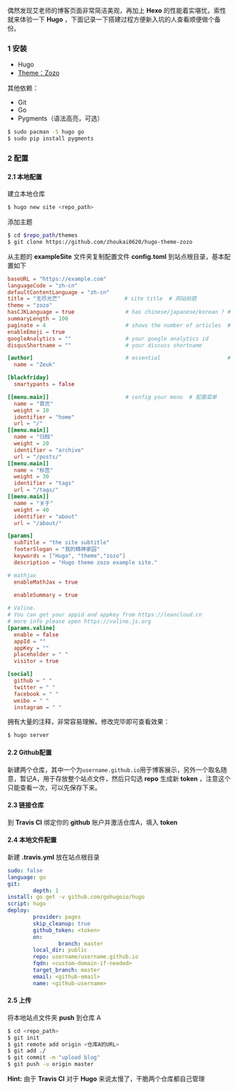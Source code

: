 偶然发现艾老师的博客页面非常简洁美观，再加上 **Hexo** 的性能着实堪忧，索性就来体验一下 **Hugo** ，下面记录一下搭建过程方便新入坑的人查看顺便做个备份。

### 1 安装

- Hugo
- [Theme：Zozo](https://github.com/zhoukai0620/hugo-theme-zozo)

其他依赖：

- Git
- Go
- Pygments（语法高亮，可选）

```bash
$ sudo pacman -S hugo go
$ sudo pip install pygments
```

### 2 配置

#### 2.1 本地配置

建立本地仓库

```bash
$ hugo new site <repo_path>
```

添加主题

```bash
$ cd $repo_path/themes
$ git clone https://github.com/zhoukai0620/hugo-theme-zozo
```

从主题的 **exampleSite** 文件夹复制配置文件 **config.toml** 到站点根目录，基本配置如下

```toml
baseURL = "https://example.com"
languageCode = "zh-cn"
defaultContentLanguage = "zh-cn"
title = "无尽光芒"                    # site title  # 网站标题
theme = "zozo"
hasCJKLanguage = true                # has chinese/japanese/korean ? # 自动检测是否包含 中文\日文\韩文
summaryLength = 100
paginate = 4                         # shows the number of articles  # 首页显示文章数量
enableEmoji = true
googleAnalytics = ""                 # your google analytics id
disqusShortname = ""                 # your discuss shortname

[author]                             # essential                     # 必需
  name = "Zeuk"

[blackfriday]
  smartypants = false

[[menu.main]]                        # config your menu  # 配置菜单
  name = "首页"
  weight = 10
  identifier = "home"
  url = "/"
[[menu.main]]
  name = "归档"
  weight = 20
  identifier = "archive"
  url = "/posts/"
[[menu.main]]
  name = "标签"
  weight = 30
  identifier = "tags"
  url = "/tags/"
[[menu.main]]
  name = "关于"
  weight = 40
  identifier = "about"
  url = "/about/"

[params]
  subTitle = "the site subtitle"                                       # site's subTitle  # 网站二级标题
  footerSlogan = "我的精神家园"                                          # site's footer slogan  # 网站页脚标语
  keywords = ["Hugo", "theme","zozo"]                                  # site's keywords  # 网站关键字
  description = "Hugo theme zozo example site."                        # site's description  # 网站描述

# mathjax
  enableMathJax = true                                                 # enable mathjax  # 是否使用mathjax（数学公式）

  enableSummary = true                                                 # display the article summary  # 是否显示文章摘要
  
# Valine.
# You can get your appid and appkey from https://leancloud.cn
# more info please open https://valine.js.org
[params.valine]
  enable = false
  appId = ""
  appKey = ""
  placeholder = " "
  visitor = true

[social]
  github = " "
  twitter = " "
  facebook = " "
  weibo = " "
  instagram = " "
```

拥有大量的注释，非常容易理解。修改完毕即可查看效果：

```bash
$ hugo server
```

#### 2.2 Github配置

新建两个仓库，其中一个为`username.github.io`用于博客展示，另外一个取名随意，暂记A，用于存放整个站点文件，然后只勾选 **repo** 生成新 **token** ，注意这个只能查看一次，可以先保存下来。

#### 2.3 链接仓库

到 **Travis CI** 绑定你的 **github** 账户并激活仓库A，填入 **token** 

#### 2.4 本地文件配置

新建 **.travis.yml** 放在站点根目录

```yml
sudo: false
language: go
git:
        depth: 1
install: go get -v github.com/gohugoio/hugo
script: hugo
deploy:
        provider: pages
        skip_cleanup: true
        github_token: <token>
        on:
                branch: master
        local_dir: public
        repo: username/username.github.io
        fqdn: <custom-domain-if-needed>
        target_branch: master
        email: <github-email>
        name: <github-username>
```

#### 2.5 上传

将本地站点文件夹 **push** 到仓库 A

```bash
$ cd <repo_path>
$ git init
$ git remote add origin <仓库A的URL>
$ git add ./
$ git commit -m "upload blog"
$ git push -u origin master
```


**Hint:** 由于 **Travis CI** 对于 **Hugo** 来说太慢了，干脆两个仓库都自己管理

